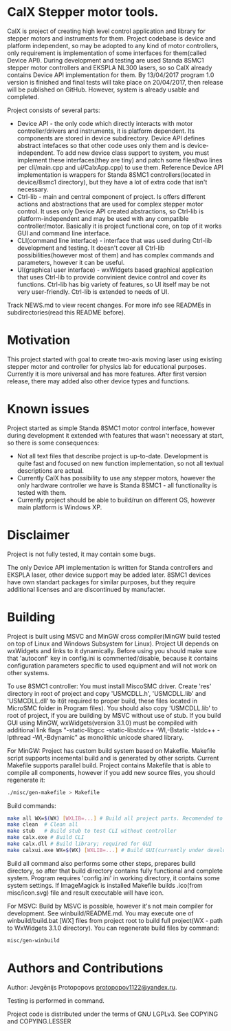 CalX Stepper motor tools.
===================

CalX is project of creating high level control application and library for stepper motors and instruments for them. Project codebase is device and platform independent, so may be adopted to any kind of motor controllers, only requirement is implementation of some interfaces for them(called Device API). During development and testing are used Standa 8SMC1 stepper motor controllers and EKSPLA NL300 lasers, so so CalX already contains Device API implementation for them. By 13/04/2017 program 1.0 version is finished and final tests will take place on 20/04/2017, then release will be published on GitHub. However, system is already usable and completed.

Project consists of several parts:
* Device API - the only code which directly interacts with motor controller/drivers and instruments, it is platform dependent. Its components are stored in device subdirectory. Device API defines abstract intefaces so that other code uses only them and is device-independent. To add new device class support to system, you must implement these interfaces(they are tiny) and patch some files(two lines per cli/main.cpp and ui/CalxApp.cpp) to use them. Reference Device API implementation is wrappers for Standa 8SMC1 controllers(located in device/8smc1 directory), but they have a lot of extra code that isn't necessary.
* Ctrl-lib - main and central component of project. Is offers different actions and abstractions that are used for complex stepper motor control. It uses only Device API created abstractions, so Ctrl-lib is platform-independent and may be used with any compatible controller/motor. Basically it is project functional core, on top of it works GUI and command line interface.
* CLI(command line interface) - interface that was used during Ctrl-lib development and testing. It doesn't cover all Ctrl-lib possibilities(however most of them) and has complex commands and parameters, however it can be useful.
* UI(graphical user interface) - wxWidgets based graphical application that uses Ctrl-lib to provide convinient device control and cover its functions. Ctrl-lib has big variety of features, so UI itself may be not very user-friendly. Ctrl-lib is extended to needs of UI.

Track NEWS.md to view recent changes.
For more info see READMEs in subdirectories(read this README before).


Motivation
===================
This project started with goal to create two-axis moving laser using existing stepper motor and controller for physics lab for educational purposes. Currently it is more universal and has more features. After first version release, there may added also other device types and functions.

Known issues
===================
Project started as simple Standa 8SMC1 motor control interface, however during development it extended with features that wasn't necessary at start, so there is some consequences:
* Not all text files that describe project is up-to-date. Development is quite fast and focused on new function implementation, so not all textual descriptions are actual.
* Currently CalX has possibility to use any stepper motors, however the only hardware controller we have is Standa 8SMC1 - all functionality is tested with them.
* Currently project should be able to build/run on different OS, however main platform is Windows XP.

Disclaimer
===================
Project is not fully tested, it may contain some bugs.

The only Device API implementation is written for Standa controllers and EKSPLA laser, other device support may be added later. 8SMC1 devices have own standart packages for similar purposes, but they require additional licenses and are discontinued by manufacter.

Building
===================
Project is built using MSVC and MinGW cross compiler(MinGW build tested on top of Linux and Windows Subsystem for Linux). Project UI depends on wxWidgets and links to it dynamically. Before using you should make sure that 'autoconf' key in config.ini is commented/disable, because it contains configuration parameters specific to used equipment and will not work on other systems.

To use 8SMC1 controller:
You must install MiscoSMC driver. Create 'res' directory in root of project and copy 'USMCDLL.h', 'USMCDLL.lib' and 'USMCDLL.dll' to it(it required to proper build, these files located in MicroSMC folder in Program files). You should also copy 'USMCDLL.lib' to root of project, if you are building by MSVC without use of stub.
If you build GUI using MinGW, wxWidgets(version 3.1.0) must be compiled with additional link flags "-static-libgcc -static-libstdc++ -Wl,-Bstatic -lstdc++ -lpthread -Wl,-Bdynamic" as monolithic unicode shared library.

For MinGW:
Project has custom build system based on Makefile. Makefile script supports incemental build and is generated by other scripts. Current Makefile supports parallel build. Project contains Makefile that is able to compile all components, however if you add new source files, you should regenerate it:
```bash
./misc/gen-makefile > Makefile
```
Build commands:
```bash
make all WX=$(WX) [WXLIB=...] # Build all project parts. Recomended to use. $(WX) - wxWidgets directory. WXLIB - target library to copy(something like 'lib/wxmsw310u_gcc_custom.dll'), not necessary during build(however useful to run from build directory).
make clean	# Clean all
make stub	# Build stub to test CLI without controller
make calx.exe # Build CLI
make calx.dll # Build library; required for GUI
make calxui.exe WX=$(WX) [WXLIB=...] # Build GUI(currently under development); $(WX) - wxWidgets directory; requires calx.dll build first. WXLIB - target library to copy(something like 'lib/wxmsw310u_gcc_custom.dll'), not necessary during build(however useful to run from build directory).
```
Build all command also performs some other steps, prepares build directory, so after that build directory contains fully functional and complete system. Program requires 'config.ini' in working directory, it contains some system settings. If ImageMagick is installed Makefile builds .ico(from misc/icon.svg) file and result executable will have icon.

For MSVC:
Build by MSVC is possible, however it's not main compiler for development.
See winbuild/README.md. You may execute one of winbuild/build.bat [WX] files from project root to build full project(WX - path to WxWidgets 3.1.0 directory).
You can regenerate build files by command:
```bash
misc/gen-winbuild
```

Authors and Contributions
===================
Author: Jevgēnijs Protopopovs <protopopov1122@yandex.ru>.

Testing is performed in command.

Project code is distributed under the terms of GNU LGPLv3. See COPYING and COPYING.LESSER
